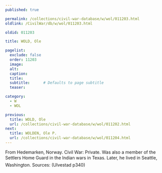 ```yaml
---
published: true

permalink: /collections/civil-war-database/w/wol/011203.html
oldlink: /CivilWar/db/w/wol/011203.html

oldid: 011203

title: WOLD, Ole

pagelist:
  exclude: false
  order: 11203
  image: 
  alt:
  caption:
  title:
  subtitle:      # Defaults to page subtitle
  teaser:

category: 
  - W 
  - WOL

previous:
  title: WOLD, Ole
  url: /collections/civil-war-database/w/wol/011202.html  
next:
  title: WOLDEN, Ole P.
  url: /collections/civil-war-database/w/wol/011204.html   
---
```

From Hedemarken, Norway. Civil War: Private. Was also a member of the Settlers &#147;Home Guard&#148; in the Indian wars in Texas. Later, he lived in Seattle, Washington. Sources: (Ulvestad p340)